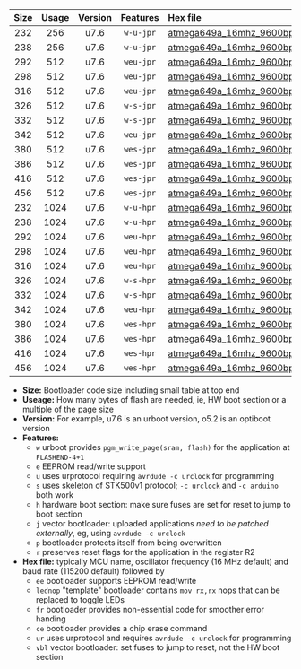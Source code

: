 |Size|Usage|Version|Features|Hex file|
|:-:|:-:|:-:|:-:|:--|
|232|256|u7.6|`w-u-jpr`|[atmega649a_16mhz_9600bps_ur_vbl.hex](https://raw.githubusercontent.com/stefanrueger/urboot/main//atmega649a_16mhz_9600bps_ur_vbl.hex)|
|238|256|u7.6|`w-u-jpr`|[atmega649a_16mhz_9600bps_lednop_ur_vbl.hex](https://raw.githubusercontent.com/stefanrueger/urboot/main//atmega649a_16mhz_9600bps_lednop_ur_vbl.hex)|
|292|512|u7.6|`weu-jpr`|[atmega649a_16mhz_9600bps_ee_ur_vbl.hex](https://raw.githubusercontent.com/stefanrueger/urboot/main//atmega649a_16mhz_9600bps_ee_ur_vbl.hex)|
|298|512|u7.6|`weu-jpr`|[atmega649a_16mhz_9600bps_ee_lednop_ur_vbl.hex](https://raw.githubusercontent.com/stefanrueger/urboot/main//atmega649a_16mhz_9600bps_ee_lednop_ur_vbl.hex)|
|316|512|u7.6|`weu-jpr`|[atmega649a_16mhz_9600bps_ee_lednop_fr_ur_vbl.hex](https://raw.githubusercontent.com/stefanrueger/urboot/main//atmega649a_16mhz_9600bps_ee_lednop_fr_ur_vbl.hex)|
|326|512|u7.6|`w-s-jpr`|[atmega649a_16mhz_9600bps_vbl.hex](https://raw.githubusercontent.com/stefanrueger/urboot/main//atmega649a_16mhz_9600bps_vbl.hex)|
|332|512|u7.6|`w-s-jpr`|[atmega649a_16mhz_9600bps_lednop_vbl.hex](https://raw.githubusercontent.com/stefanrueger/urboot/main//atmega649a_16mhz_9600bps_lednop_vbl.hex)|
|342|512|u7.6|`weu-jpr`|[atmega649a_16mhz_9600bps_ee_lednop_fr_ce_ur_vbl.hex](https://raw.githubusercontent.com/stefanrueger/urboot/main//atmega649a_16mhz_9600bps_ee_lednop_fr_ce_ur_vbl.hex)|
|380|512|u7.6|`wes-jpr`|[atmega649a_16mhz_9600bps_ee_vbl.hex](https://raw.githubusercontent.com/stefanrueger/urboot/main//atmega649a_16mhz_9600bps_ee_vbl.hex)|
|386|512|u7.6|`wes-jpr`|[atmega649a_16mhz_9600bps_ee_lednop_vbl.hex](https://raw.githubusercontent.com/stefanrueger/urboot/main//atmega649a_16mhz_9600bps_ee_lednop_vbl.hex)|
|416|512|u7.6|`wes-jpr`|[atmega649a_16mhz_9600bps_ee_lednop_fr_vbl.hex](https://raw.githubusercontent.com/stefanrueger/urboot/main//atmega649a_16mhz_9600bps_ee_lednop_fr_vbl.hex)|
|456|512|u7.6|`wes-jpr`|[atmega649a_16mhz_9600bps_ee_lednop_fr_ce_vbl.hex](https://raw.githubusercontent.com/stefanrueger/urboot/main//atmega649a_16mhz_9600bps_ee_lednop_fr_ce_vbl.hex)|
|232|1024|u7.6|`w-u-hpr`|[atmega649a_16mhz_9600bps_ur.hex](https://raw.githubusercontent.com/stefanrueger/urboot/main//atmega649a_16mhz_9600bps_ur.hex)|
|238|1024|u7.6|`w-u-hpr`|[atmega649a_16mhz_9600bps_lednop_ur.hex](https://raw.githubusercontent.com/stefanrueger/urboot/main//atmega649a_16mhz_9600bps_lednop_ur.hex)|
|292|1024|u7.6|`weu-hpr`|[atmega649a_16mhz_9600bps_ee_ur.hex](https://raw.githubusercontent.com/stefanrueger/urboot/main//atmega649a_16mhz_9600bps_ee_ur.hex)|
|298|1024|u7.6|`weu-hpr`|[atmega649a_16mhz_9600bps_ee_lednop_ur.hex](https://raw.githubusercontent.com/stefanrueger/urboot/main//atmega649a_16mhz_9600bps_ee_lednop_ur.hex)|
|316|1024|u7.6|`weu-hpr`|[atmega649a_16mhz_9600bps_ee_lednop_fr_ur.hex](https://raw.githubusercontent.com/stefanrueger/urboot/main//atmega649a_16mhz_9600bps_ee_lednop_fr_ur.hex)|
|326|1024|u7.6|`w-s-hpr`|[atmega649a_16mhz_9600bps.hex](https://raw.githubusercontent.com/stefanrueger/urboot/main//atmega649a_16mhz_9600bps.hex)|
|332|1024|u7.6|`w-s-hpr`|[atmega649a_16mhz_9600bps_lednop.hex](https://raw.githubusercontent.com/stefanrueger/urboot/main//atmega649a_16mhz_9600bps_lednop.hex)|
|342|1024|u7.6|`weu-hpr`|[atmega649a_16mhz_9600bps_ee_lednop_fr_ce_ur.hex](https://raw.githubusercontent.com/stefanrueger/urboot/main//atmega649a_16mhz_9600bps_ee_lednop_fr_ce_ur.hex)|
|380|1024|u7.6|`wes-hpr`|[atmega649a_16mhz_9600bps_ee.hex](https://raw.githubusercontent.com/stefanrueger/urboot/main//atmega649a_16mhz_9600bps_ee.hex)|
|386|1024|u7.6|`wes-hpr`|[atmega649a_16mhz_9600bps_ee_lednop.hex](https://raw.githubusercontent.com/stefanrueger/urboot/main//atmega649a_16mhz_9600bps_ee_lednop.hex)|
|416|1024|u7.6|`wes-hpr`|[atmega649a_16mhz_9600bps_ee_lednop_fr.hex](https://raw.githubusercontent.com/stefanrueger/urboot/main//atmega649a_16mhz_9600bps_ee_lednop_fr.hex)|
|456|1024|u7.6|`wes-hpr`|[atmega649a_16mhz_9600bps_ee_lednop_fr_ce.hex](https://raw.githubusercontent.com/stefanrueger/urboot/main//atmega649a_16mhz_9600bps_ee_lednop_fr_ce.hex)|

- **Size:** Bootloader code size including small table at top end
- **Useage:** How many bytes of flash are needed, ie, HW boot section or a multiple of the page size
- **Version:** For example, u7.6 is an urboot version, o5.2 is an optiboot version
- **Features:**
  + `w` urboot provides `pgm_write_page(sram, flash)` for the application at `FLASHEND-4+1`
  + `e` EEPROM read/write support
  + `u` uses urprotocol requiring `avrdude -c urclock` for programming
  + `s` uses skeleton of STK500v1 protocol; `-c urclock` and `-c arduino` both work
  + `h` hardware boot section: make sure fuses are set for reset to jump to boot section
  + `j` vector bootloader: uploaded applications *need to be patched externally*, eg, using `avrdude -c urclock`
  + `p` bootloader protects itself from being overwritten
  + `r` preserves reset flags for the application in the register R2
- **Hex file:** typically MCU name, oscillator frequency (16 MHz default) and baud rate (115200 default) followed by
  + `ee` bootloader supports EEPROM read/write
  + `lednop` "template" bootloader contains `mov rx,rx` nops that can be replaced to toggle LEDs
  + `fr` bootloader provides non-essential code for smoother error handing
  + `ce` bootloader provides a chip erase command
  + `ur` uses urprotocol and requires `avrdude -c urclock` for programming
  + `vbl` vector bootloader: set fuses to jump to reset, not the HW boot section
